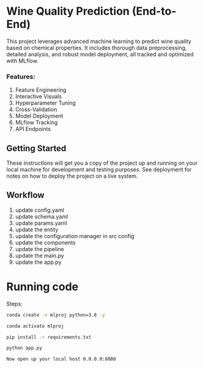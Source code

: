# Wine Quality Prediction (End-to-End)

This project leverages advanced machine learning to predict wine quality based on chemical properties. It includes thorough data preprocessing, detailed analysis, and robust model deployment, all tracked and optimized with MLflow.

### Features: 

1. Feature Engineering
2. Interactive Visuals
3. Hyperparameter Tuning
4. Cross-Validation
5. Model Deployment
6. MLflow Tracking
7. API Endpoints

## Getting Started

These instructions will get you a copy of the project up and running on your local machine for development and testing purposes. See deployment for notes on how to deploy the project on a live system.

## Workflow

1. update config.yaml
2. update schema.yaml
3. update params.yaml
4. update the entity 
5. update the configuration manager in src config
6. update the components
7. update the pipeline
8. update the main.py
9. update the app.py

# Running code
Steps:
```bash
conda create -n mlproj python=3.8 -y 
```
```bash
conda activate mlproj
```
```bash
pip install -r requirements.txt
```
```bash
python app.py
```
```bash
Now open up your local host 0.0.0.0:8080
```



